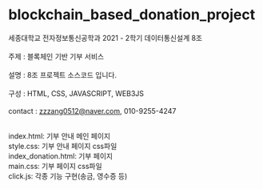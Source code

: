 # blockchain_based_donation_project

세종대학교 전자정보통신공학과 2021 - 2학기 데이터통신설계 8조<br><br>
주제 : 블록체인 기반 기부 서비스<br><br>
설명 : 8조 프로젝트 소스코드 입니다.<br><br>
구성 : HTML, CSS, JAVASCRIPT, WEB3JS<br><br>
contact : zzzang0512@naver.com, 010-9255-4247<br><br>

index.html: 기부 안내 메인 페이지<br>
style.css: 기부 안내 페이지 css파일<br>
index_donation.html: 기부 페이지<br>
main.css: 기부 페이지 css파일<br>
click.js: 각종 기능 구현(송금, 영수증 등)<br>

